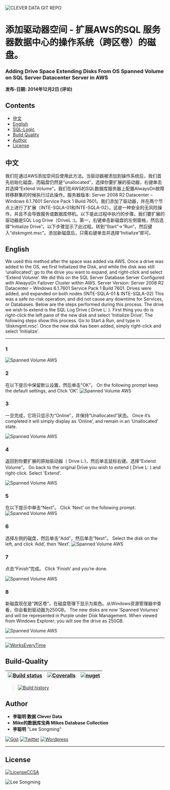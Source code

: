 
![CLEVER DATA GIT REPO](https://github.com/congmingshuju/git-resources/blob/master/images/0-clever-data-github.png "李聪明 数据")


# 添加驱动器空间 - 扩展AWS的SQL 服务器数据中心的操作系统（跨区卷）的磁盘。
### Adding Drive Space Extending Disks From OS Spanned Volume on SQL Server Datacenter Server in AWS
**发布-日期:  2014年12月2日 (评论)**

## Contents

- [中文](#中文)
- [English](#English)
- [SQL-Logic](#Logic)
- [Build Quality](#Build-Quality)
- [Author](#Author)
- [License](#License) 


## 中文
我们在通过AWS添加空间后使用此方法。当驱动器被添加到操作系统后，我们首先初始化磁盘，而磁盘仍然是“unallocated”，选择你要扩展的驱动器，右键单击并选择“Extend Volume”。我们在AWS的SQL数据库服务器上配置AlwaysOn故障转移群集的时候执行过此操作。服务器版本: Server 2008 R2 Datacenter – Windows 6.1.7601 Service Pack 1 Build 7601。我们添加了驱动器，并在两个节点上进行了扩展（INTE-SQLA-01和INTE-SQLA-02）。这是一种安全的无风险操作，并且不会导致服务或数据库停机。以下是此过程中执行的步骤。我们要扩展的驱动器是SQL Log Drive（DriveL :)。第一，右键单击新磁盘的左侧窗格，然后选择“Initialize Drive”。以下步骤显示了此过程。转到“Start”→“Run”，然后键入“diskmgmt.msc”。添加新磁盘后，只需右键单击并选择“Initialize”即可。


## English
We used this method after the space was added via AWS. Once a drive was added to the OS, we first Initialized the Disk, and while the disk was still ‘unallocated’; go to the drive you want to expand, and right-click and select ‘Extend Volume’. We did this on the SQL Server Database Server Configured with AlwaysOn Failover Cluster within AWS. Server Version: Server 2008 R2 Datacenter – Windows 6.1.7601 Service Pack 1 Build 7601. Drives were added, and expanded on both nodes (INTE-SQLA-01 & INTE-SQLA-02) This was a safe no-risk operation, and did not cause any downtime for Services, or Databases. Below are the steps performed during this process. The drive we wish to extend is the SQL Log Drive ( Drive L: ). First thing you do is right-click the left pane of the new disk and select ‘Initialize Drive’. The following steps show this process. Go to Start à Run, and type in ‘diskmgmt.msc’. Once the new disk has been added, simply right-click and select ‘Initialize’.

---

### 1
![Spanned Volume AWS](images/step-1.jpg?raw=true "步骤1")

### 2
在以下提示中保留默认设置，然后单击“OK”。
On the following prompt keep the default settings, and Click ‘OK’. 
![Spanned Volume AWS](images/step-2.jpg?raw=true "步骤2")

### 3
一旦完成，它将只显示为“Online”，并保持“Unallocated”状态。
Once it’s completed it will simply display as ‘Online’, and remain in an ‘Unallocated’ state.

![Spanned Volume AWS](images/step-3.jpg?raw=true "步骤3")

### 4
返回到你要扩展的原始驱动器（ Drive L:)，然后单击鼠标右键。选择“Extend Volume”。
Go back to the original Drive you wish to extend ( Drive L: ) and right-click. Select 'Extend'.

![Spanned Volume AWS](images/step-4.jpg?raw=true "步骤4")

### 5
在以下提示中单击“Next”。
Click ‘Next’ on the following prompt.
![Spanned Volume AWS](images/step-5.jpg?raw=true "步骤5")

### 6
选择左侧的磁盘，然后单击“Add”，然后单击“Next”。
Select the disk on the left, and click ‘Add’, then ‘Next’.
![Spanned Volume AWS](images/step-6.jpg?raw=true "步骤6")

### 7
点击“Finish”完成。
Click ‘Finish’ and you’re done.

![Spanned Volume AWS](images/step-7.jpg?raw=true "步骤7")

### 8

新磁盘现在是“跨区卷”，在磁盘管理下显示为紫色。从Windows资源管理器中查看，你会看到驱动器为250GB。
The new disks are now ‘Spanned Volumes’ and will be represented in Purple under Disk Management.  When viewed from Windows Explorer; you will see the drive as 250GB.

![Spanned Volume AWS](images/step-8.jpg?raw=true "步骤8")

---


[![WorksEveryTime](https://forthebadge.com/images/badges/60-percent-of-the-time-works-every-time.svg)](https://shitday.de/)

## Build-Quality 
| [![Build status](https://ci.appveyor.com/api/projects/status/pjxh5g91jpbh7t84?svg=true)](https://ci.appveyor.com/project/tygerbytes/resourcefitness) | [![Coveralls](https://coveralls.io/repos/github/tygerbytes/ResourceFitness/badge.svg?branch=master)](https://coveralls.io/github/tygerbytes/ResourceFitness?branch=master) | [![nuget](https://img.shields.io/nuget/v/TW.Resfit.Core.svg?style=flat-square)](https://www.nuget.org/packages/TW.Resfit.Core/) |
|-|-|-|

>[![Build history](https://buildstats.info/appveyor/chart/tygerbytes/resourcefitness)](https://ci.appveyor.com/project/tygerbytes/resourcefitness/history)

## Author

- **李聪明 数据 Clever Data**
- **Mike的数据库宝典 Mikes Database Collection**
- **李聪明** "Lee Songming"

[![Gist](https://img.shields.io/badge/Gist-李聪明数据-<COLOR>.svg)](https://gist.github.com/congmingshuju)
[![Twitter](https://img.shields.io/badge/Twitter-mike的数据库宝典-<COLOR>.svg)](https://twitter.com/mikesdatawork?lang=en)
[![Wordpress](https://img.shields.io/badge/Wordpress-mike的数据库宝典-<COLOR>.svg)](https://mikesdatawork.wordpress.com/)

---
## License
[![LicenseCCSA](https://img.shields.io/badge/License-CreativeCommonsSA-<COLOR>.svg)](https://creativecommons.org/share-your-work/licensing-types-examples/)

![Lee Songming](https://github.com/congmingshuju/git-resources/blob/master/images/clever-data-gist-z5.png "李聪明 数据")



